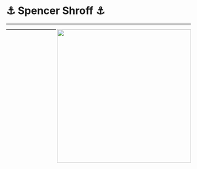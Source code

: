 # ⚓ Spencer Shroff ⚓  
___

<img src="https://upload.wikimedia.org/wikipedia/commons/e/e3/Demonstrating_Chaos_with_a_Double_Pendulum.gif" width="365" height="365" align="right"/>

___
